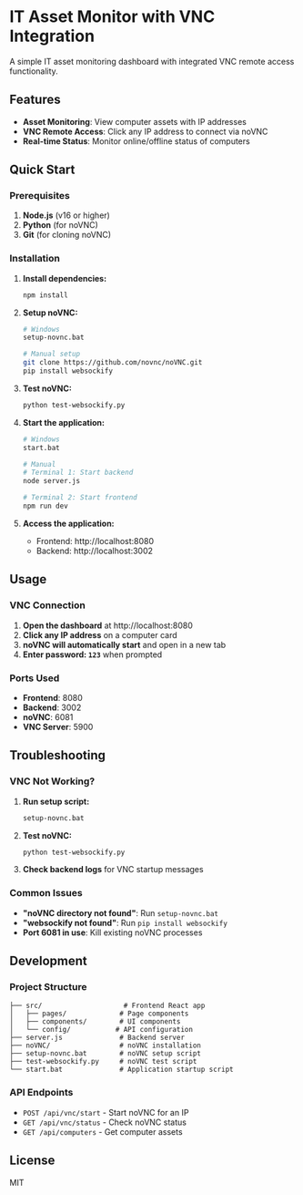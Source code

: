 # IT Asset Monitor with VNC Integration

A simple IT asset monitoring dashboard with integrated VNC remote access functionality.

## Features

- **Asset Monitoring**: View computer assets with IP addresses
- **VNC Remote Access**: Click any IP address to connect via noVNC
- **Real-time Status**: Monitor online/offline status of computers

## Quick Start

### Prerequisites

1. **Node.js** (v16 or higher)
2. **Python** (for noVNC)
3. **Git** (for cloning noVNC)

### Installation

1. **Install dependencies:**
   ```bash
   npm install
   ```

2. **Setup noVNC:**
   ```bash
   # Windows
   setup-novnc.bat
   
   # Manual setup
   git clone https://github.com/novnc/noVNC.git
   pip install websockify
   ```

3. **Test noVNC:**
   ```bash
   python test-websockify.py
   ```

4. **Start the application:**
   ```bash
   # Windows
   start.bat
   
   # Manual
   # Terminal 1: Start backend
   node server.js
   
   # Terminal 2: Start frontend
   npm run dev
   ```

5. **Access the application:**
   - Frontend: http://localhost:8080
   - Backend: http://localhost:3002

## Usage

### VNC Connection

1. **Open the dashboard** at http://localhost:8080
2. **Click any IP address** on a computer card
3. **noVNC will automatically start** and open in a new tab
4. **Enter password: `123`** when prompted

### Ports Used

- **Frontend**: 8080
- **Backend**: 3002  
- **noVNC**: 6081
- **VNC Server**: 5900

## Troubleshooting

### VNC Not Working?

1. **Run setup script:**
   ```bash
   setup-novnc.bat
   ```

2. **Test noVNC:**
   ```bash
   python test-websockify.py
   ```

3. **Check backend logs** for VNC startup messages

### Common Issues

- **"noVNC directory not found"**: Run `setup-novnc.bat`
- **"websockify not found"**: Run `pip install websockify`
- **Port 6081 in use**: Kill existing noVNC processes

## Development

### Project Structure

```
├── src/                    # Frontend React app
│   ├── pages/             # Page components
│   ├── components/        # UI components
│   └── config/           # API configuration
├── server.js              # Backend server
├── noVNC/                 # noVNC installation
├── setup-novnc.bat        # noVNC setup script
├── test-websockify.py     # noVNC test script
└── start.bat              # Application startup script
```

### API Endpoints

- `POST /api/vnc/start` - Start noVNC for an IP
- `GET /api/vnc/status` - Check noVNC status
- `GET /api/computers` - Get computer assets

## License

MIT
